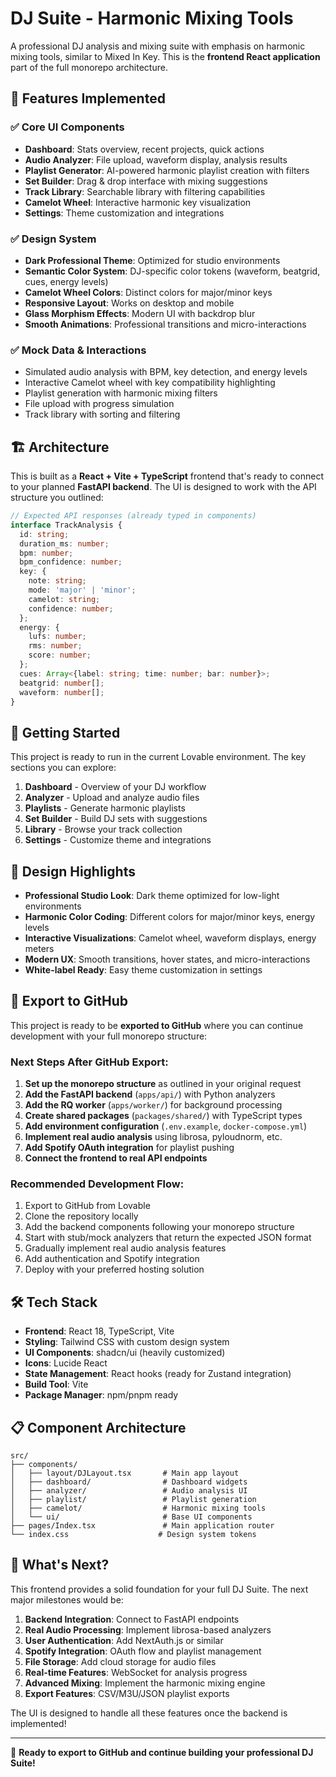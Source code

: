 # DJ Suite - Harmonic Mixing Tools

A professional DJ analysis and mixing suite with emphasis on harmonic mixing tools, similar to Mixed In Key. This is the **frontend React application** part of the full monorepo architecture.

## 🎵 Features Implemented

### ✅ Core UI Components
- **Dashboard**: Stats overview, recent projects, quick actions
- **Audio Analyzer**: File upload, waveform display, analysis results
- **Playlist Generator**: AI-powered harmonic playlist creation with filters
- **Set Builder**: Drag & drop interface with mixing suggestions
- **Track Library**: Searchable library with filtering capabilities
- **Camelot Wheel**: Interactive harmonic key visualization
- **Settings**: Theme customization and integrations

### ✅ Design System
- **Dark Professional Theme**: Optimized for studio environments
- **Semantic Color System**: DJ-specific color tokens (waveform, beatgrid, cues, energy levels)
- **Camelot Wheel Colors**: Distinct colors for major/minor keys
- **Responsive Layout**: Works on desktop and mobile
- **Glass Morphism Effects**: Modern UI with backdrop blur
- **Smooth Animations**: Professional transitions and micro-interactions

### ✅ Mock Data & Interactions
- Simulated audio analysis with BPM, key detection, and energy levels
- Interactive Camelot wheel with key compatibility highlighting
- Playlist generation with harmonic mixing filters
- File upload with progress simulation
- Track library with sorting and filtering

## 🏗️ Architecture

This is built as a **React + Vite + TypeScript** frontend that's ready to connect to your planned **FastAPI backend**. The UI is designed to work with the API structure you outlined:

```typescript
// Expected API responses (already typed in components)
interface TrackAnalysis {
  id: string;
  duration_ms: number;
  bpm: number;
  bpm_confidence: number;
  key: {
    note: string;
    mode: 'major' | 'minor';
    camelot: string;
    confidence: number;
  };
  energy: {
    lufs: number;
    rms: number;
    score: number;
  };
  cues: Array<{label: string; time: number; bar: number}>;
  beatgrid: number[];
  waveform: number[];
}
```

## 🚀 Getting Started

This project is ready to run in the current Lovable environment. The key sections you can explore:

1. **Dashboard** - Overview of your DJ workflow
2. **Analyzer** - Upload and analyze audio files
3. **Playlists** - Generate harmonic playlists
4. **Set Builder** - Build DJ sets with suggestions
5. **Library** - Browse your track collection
6. **Settings** - Customize theme and integrations

## 🎨 Design Highlights

- **Professional Studio Look**: Dark theme optimized for low-light environments
- **Harmonic Color Coding**: Different colors for major/minor keys, energy levels
- **Interactive Visualizations**: Camelot wheel, waveform displays, energy meters
- **Modern UX**: Smooth transitions, hover states, and micro-interactions
- **White-label Ready**: Easy theme customization in settings

## 🔄 Export to GitHub

This project is ready to be **exported to GitHub** where you can continue development with your full monorepo structure:

### Next Steps After GitHub Export:

1. **Set up the monorepo structure** as outlined in your original request
2. **Add the FastAPI backend** (`apps/api/`) with Python analyzers
3. **Add the RQ worker** (`apps/worker/`) for background processing
4. **Create shared packages** (`packages/shared/`) with TypeScript types
5. **Add environment configuration** (`.env.example`, `docker-compose.yml`)
6. **Implement real audio analysis** using librosa, pyloudnorm, etc.
7. **Add Spotify OAuth integration** for playlist pushing
8. **Connect the frontend to real API endpoints**

### Recommended Development Flow:

1. Export to GitHub from Lovable
2. Clone the repository locally
3. Add the backend components following your monorepo structure
4. Start with stub/mock analyzers that return the expected JSON format
5. Gradually implement real audio analysis features
6. Add authentication and Spotify integration
7. Deploy with your preferred hosting solution

## 🛠️ Tech Stack

- **Frontend**: React 18, TypeScript, Vite
- **Styling**: Tailwind CSS with custom design system
- **UI Components**: shadcn/ui (heavily customized)
- **Icons**: Lucide React
- **State Management**: React hooks (ready for Zustand integration)
- **Build Tool**: Vite
- **Package Manager**: npm/pnpm ready

## 📋 Component Architecture

```
src/
├── components/
│   ├── layout/DJLayout.tsx       # Main app layout
│   ├── dashboard/                # Dashboard widgets
│   ├── analyzer/                 # Audio analysis UI
│   ├── playlist/                 # Playlist generation
│   ├── camelot/                  # Harmonic mixing tools
│   └── ui/                       # Base UI components
├── pages/Index.tsx               # Main application router
└── index.css                    # Design system tokens
```

## 🎯 What's Next?

This frontend provides a solid foundation for your full DJ Suite. The next major milestones would be:

1. **Backend Integration**: Connect to FastAPI endpoints
2. **Real Audio Processing**: Implement librosa-based analyzers
3. **User Authentication**: Add NextAuth.js or similar
4. **Spotify Integration**: OAuth flow and playlist management
5. **File Storage**: Add cloud storage for audio files
6. **Real-time Features**: WebSocket for analysis progress
7. **Advanced Mixing**: Implement the harmonic mixing engine
8. **Export Features**: CSV/M3U/JSON playlist exports

The UI is designed to handle all these features once the backend is implemented!

---

🚀 **Ready to export to GitHub and continue building your professional DJ Suite!**